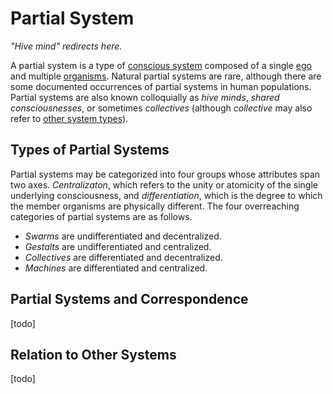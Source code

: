 # Partial System
_"Hive mind" redirects here._

A partial system is a type of [conscious system](https://en.wikipedia.org/wiki/Consciousness) composed of a single [ego](https://en.wikipedia.org/wiki/Id,_ego_and_super-ego#Ego) and multiple [organisms](https://en.wikipedia.org/wiki/Organism). Natural partial systems are rare, although there are some documented occurrences of partial systems in human populations. Partial systems are also known colloquially as _hive minds_, _shared consciousnesses_, or sometimes _collectives_ (although _collective_ may also refer to [other system types](https://morethanone.info)).

## Types of Partial Systems

Partial systems may be categorized into four groups whose attributes span two axes. _Centralizaton_, which refers to the unity or atomicity of the single underlying consciousness, and _differentiation_, which is the degree to which the member organisms are physically different. The four overreaching categories of partial systems are as follows.

- _Swarms_ are undifferentiated and decentralized.
- _Gestalts_ are undifferentiated and centralized.
- _Collectives_ are differentiated and decentralized.
- _Machines_ are differentiated and centralized.

## Partial Systems and Correspondence

[todo]

## Relation to Other Systems

[todo]

